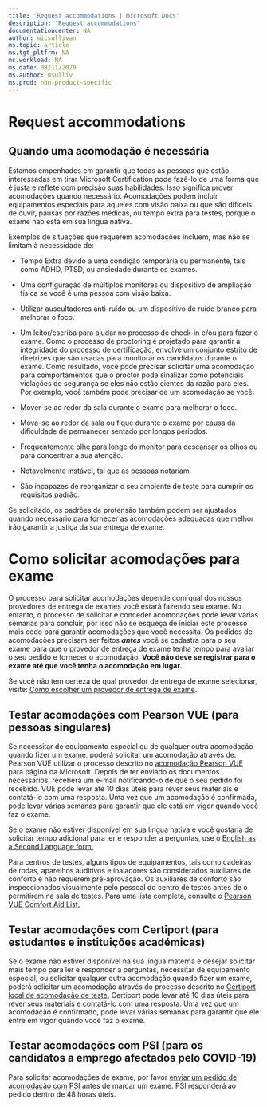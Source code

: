 ```yaml
---
title: 'Request accommodations | Microsoft Docs'
description: 'Request accommodations' 
documentationcenter: NA 
author: micsullivan
ms.topic: article
ms.tgt_pltfrm: NA
ms.workload: NA
ms.date: 08/11/2020
ms.author: msulliv
ms.prod: non-product-specific
---
```

# Request accommodations

## Quando uma acomodação é necessária

Estamos empenhados em garantir que todas as pessoas que estão interessadas em tirar Microsoft Certification pode fazê-lo de uma forma que é justa e reflete com precisão suas habilidades. Isso significa prover acomodações quando necessário. Acomodações podem incluir equipamentos especiais para aqueles com visão baixa ou que são difíceis de ouvir, pausas por razões médicas, ou tempo extra para testes, porque o exame não está em sua língua nativa.

Exemplos de situações que requerem acomodações incluem, mas não se limitam à necessidade de:

- Tempo Extra devido a uma condição temporária ou permanente, tais como ADHD, PTSD, ou ansiedade durante os exames.
- Uma configuração de múltiplos monitores ou dispositivo de ampliação física se você é uma pessoa com visão baixa.
- Utilizar auscultadores anti-ruído ou um dispositivo de ruído branco para melhorar o foco.
- Um leitor/escriba para ajudar no processo de check-in e/ou para fazer o exame.
Como o processo de proctoring é projetado para garantir a integridade do processo de certificação, envolve um conjunto estrito de diretrizes que são usadas para monitorar os candidatos durante o exame. Como resultado, você pode precisar solicitar uma acomodação para comportamentos que o proctor pode sinalizar como potenciais violações de segurança se eles não estão cientes da razão para eles. Por exemplo, você também pode precisar de um acomodação se você:

- Mover-se ao redor da sala durante o exame para melhorar o foco.
- Mova-se ao redor da sala ou fique durante o exame por causa da dificuldade de permanecer sentado por longos períodos.
- Frequentemente olhe para longe do monitor para descansar os olhos ou para concentrar a sua atenção.
- Notavelmente instável, tal que as pessoas notariam.
- São incapazes de reorganizar o seu ambiente de teste para cumprir os requisitos padrão.

Se solicitado, os padrões de protensão também podem ser ajustados quando necessário para fornecer as acomodações adequadas que melhor irão garantir a justiça da sua entrega de exame.

# Como solicitar acomodações para exame

O processo para solicitar acomodações depende com qual dos nossos provedores de entrega de exames você estará fazendo seu exame. No entanto, o processo de solicitar e conceder acomodações pode levar várias semanas para concluir, por isso não se esqueça de iniciar este processo mais cedo para garantir acomodações que você necessita. Os pedidos de acomodações precisam ser feitos ***antes*** você se cadastra para o seu exame para que o provedor de entrega de exame tenha tempo para avaliar o seu pedido e fornecer o acomodação. **Você não deve se registrar para o exame até que você tenha o acomodação em lugar.**

Se você não tem certeza de qual provedor de entrega de exame selecionar, visite: [Como escolher um provedor de entrega de exame](/learn/certifications/register-schedule-exam#how-to-choose-an-exam-delivery-provider).

## Testar acomodações com Pearson VUE (para pessoas singulares)

Se necessitar de equipamento especial ou de qualquer outra acomodação quando fizer um exame, poderá solicitar um acomodação através de: Pearson VUE utilizar o processo descrito no [acomodação Pearson VUE](https://www.pearsonvue.com/accommodations/pv_review.asp?clientName=Microsoft) para página da Microsoft. Depois de ter enviado os documentos necessários, receberá um e-mail notificando-o de que o seu pedido foi recebido. VUE pode levar até 10 dias úteis para rever seus materiais e contatá-lo com uma resposta. Uma vez que um acomodação é confirmada, pode levar várias semanas para garantir que ele está em vigor quando você faz o exame.

Se o exame não estiver disponível em sua língua nativa e você gostaria de solicitar tempo adicional para ler e responder a perguntas, use o [English as a Second Language form.](https://home.pearsonvue.com/Clients/Microsoft/esl_form_pearson.aspx)

Para centros de testes, alguns tipos de equipamentos, tais como cadeiras de rodas, aparelhos auditivos e inaladores são considerados auxiliares de conforto e não requerem pré-aprovação. Os auxiliares de conforto são inspeccionados visualmente pelo pessoal do centro de testes antes de o permitirem na sala de testes. Para uma lista completa, consulte o [Pearson VUE Comfort Aid List.](https://home.pearsonvue.com/Test-takers/Accommodations/Pearson-VUE-Comfort-Aid-List-PDF.aspx)

## Testar acomodações com Certiport (para estudantes e instituições académicas)

Se o exame não estiver disponível na sua língua materna e desejar solicitar mais tempo para ler e responder a perguntas, necessitar de equipamento especial, ou solicitar qualquer outra acomodação quando fizer um exame, poderá solicitar um acomodação através do processo descrito no [Certiport local de acomodação de teste.](https://certiport.pearsonvue.com/Educator-resources/Exam-policies/Accommodations) Certiport pode levar até 10 dias úteis para rever seus materiais e contatá-lo com uma resposta. Uma vez que um acomodação é confirmado, pode levar várias semanas para garantir que ele entre em vigor quando você faz o exame.

## Testar acomodações com PSI (para os candidatos a emprego afectados pelo COVID-19)

Para solicitar acomodações de exame, por favor [enviar um pedido de acomodação com PSI](https://psi-cdexp.zendesk.com/hc/en-us/requests/new?ticket_form_id=360000150872) antes de marcar um exame. PSI responderá ao pedido dentro de 48 horas úteis.